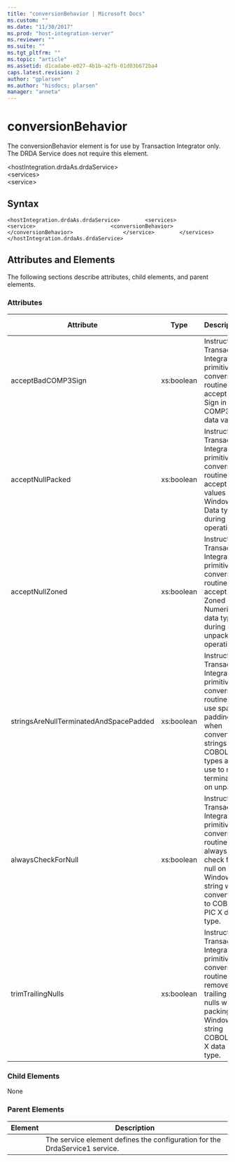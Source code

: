 ```yaml
---
title: "conversionBehavior | Microsoft Docs"
ms.custom: ""
ms.date: "11/30/2017"
ms.prod: "host-integration-server"
ms.reviewer: ""
ms.suite: ""
ms.tgt_pltfrm: ""
ms.topic: "article"
ms.assetid: d1cadabe-e027-4b1b-a2fb-01d03b672ba4
caps.latest.revision: 2
author: "gplarsen"
ms.author: "hisdocs; plarsen"
manager: "anneta"
---
```

# conversionBehavior
The conversionBehavior element is for use by Transaction Integrator only. The DRDA Service does not require this element.  

 \<hostIntegration.drdaAs.drdaService>  
\<services>  
\<service>  

## Syntax  

```  
<hostIntegration.drdaAs.drdaService>        <services>                <service>                        <conversionBehavior>                        </conversionBehavior>                </service>        </services></hostIntegration.drdaAs.drdaService>  
```  

## Attributes and Elements  
 The following sections describe attributes, child elements, and parent elements.  

### Attributes  

|Attribute|Type|Description|Required|Default Value|  
|---------------|----------|-----------------|--------------|-------------------|  
|acceptBadCOMP3Sign|xs:boolean|Instructs Transaction Integrator primitive conversion routines to accept Bad Sign in a COMP3 data value.|false|false|  
|acceptNullPacked|xs:boolean|Instructs Transaction Integrator primitive conversion routines to accept null values in Windows Data type during pack operations.|false|false|  
|acceptNullZoned|xs:boolean|Instructs Transaction Integrator primitive conversion routines to accept null Zoned Numeric data types during unpack operations.|false|false|  
|stringsAreNullTerminatedAndSpacePadded|xs:boolean|Instructs Transaction Integrator primitive conversion routines to use space padding when converting strings to COBOL types and use to null termination on unpack.|false|false|  
|alwaysCheckForNull|xs:boolean|Instructs Transaction Integrator primitive conversion routines to always check for a null on a Windows string when converting to COBOL PIC X data type.|false|false|  
|trimTrailingNulls|xs:boolean|Instructs Transaction Integrator primitive conversion routines to remove trailing nulls when packing a Windows string COBOL PIC X data type.|false|false|  

### Child Elements  
 None  

### Parent Elements  

| Element |                                 Description                                 |
|---------|-----------------------------------------------------------------------------|
|         | The service element defines the configuration for the DrdaService1 service. |

